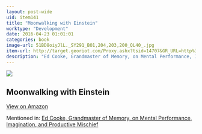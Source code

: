 ```yaml
---
layout: post-wide
uid: item141
title: "Moonwalking with Einstein"
worktype: "Development"
date: 2016-04-23 01:01:01
categories: book
image-url: 51BD8oiyJlL._SY291_BO1,204,203,200_QL40_.jpg
item-url: http://target.georiot.com/Proxy.ashx?tsid=14707&GR_URL=http%3A%2F%2Fwww.amazon.com%2FMoonwalking-Einstein-Science-Remembering-Everything%2Fdp%2F0143120530%2F
description: "Ed Cooke, Grandmaster of Memory, on Mental Performance, Imagination, and Productive Mischief"
---
```

<a href="http://target.georiot.com/Proxy.ashx?tsid=14707&GR_URL=http%3A%2F%2Fwww.amazon.com%2FMoonwalking-Einstein-Science-Remembering-Everything%2Fdp%2F0143120530%2F" target="blank"><img src="../../../../img/thumbs/51BD8oiyJlL._SY291_BO1,204,203,200_QL40_.jpg" class="prod-img"></a>
<h2>Moonwalking with Einstein</h2>
<p><a class="btn btn-primary" href="http://target.georiot.com/Proxy.ashx?tsid=14707&GR_URL=http%3A%2F%2Fwww.amazon.com%2FMoonwalking-Einstein-Science-Remembering-Everything%2Fdp%2F0143120530%2F" target="blank">View on Amazon</a><p>
<p>Mentioned in: <a href="http://fourhourworkweek.com/2014/12/30/ed-cooke/" target="blank">Ed Cooke, Grandmaster of Memory, on Mental Performance, Imagination, and Productive Mischief</a></p>
